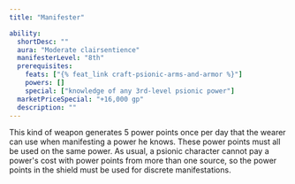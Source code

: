 ```yaml
---
title: "Manifester"

ability:
  shortDesc: ""
  aura: "Moderate clairsentience"
  manifesterLevel: "8th"
  prerequisites:
    feats: ["{% feat_link craft-psionic-arms-and-armor %}"]
    powers: []
    special: ["knowledge of any 3rd-level psionic power"]
  marketPriceSpecial: "+16,000 gp"
  description: ""
---
```

This kind of weapon generates 5 power points once per day that the wearer can use when manifesting a power he knows. These power points must all be used on the same power. As usual, a psionic character cannot pay a power's cost with power points from more than one source, so the power points in the shield must be used for discrete manifestations.


